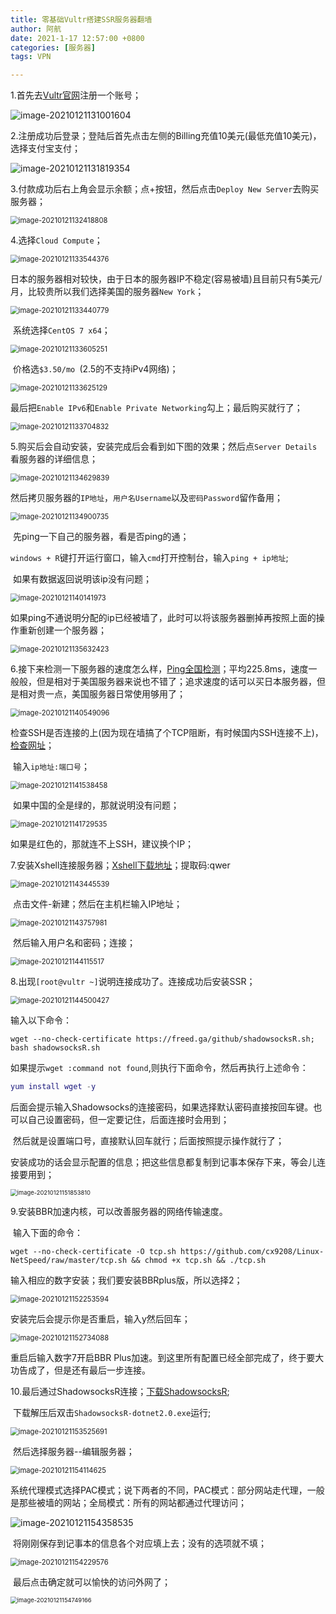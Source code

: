 ```yaml
---
title: 零基础Vultr搭建SSR服务器翻墙
author: 阿航
date: 2021-1-17 12:57:00 +0800
categories: [服务器]
tags: VPN

---
```




1.首先去[Vultr官网](https://www.vultr.com/)注册一个账号；

![image-20210121131001604](https://github.com/lvxinghang/lvxinghang.github.io/tree/main/assets/img/Vultr%E6%90%AD%E5%BB%BASSR%E6%9C%8D%E5%8A%A1%E5%99%A8/image-20210121131001604.png)

2.注册成功后登录；登陆后首先点击左侧的Billing充值10美元(最低充值10美元)，选择支付宝支付；

![image-20210121131819354](C:\Users\lxh\AppData\Roaming\Typora\typora-user-images\image-20210121131819354.png)

3.付款成功后右上角会显示余额；点+按钮，然后点击`Deploy New Server`去购买服务器；

<img src="C:\Users\lxh\AppData\Roaming\Typora\typora-user-images\image-20210121132418808.png" alt="image-20210121132418808" style="zoom:80%;" />

4.选择`Cloud Compute`；

<img src="C:\Users\lxh\AppData\Roaming\Typora\typora-user-images\image-20210121133544376.png" alt="image-20210121133544376" style="zoom:80%;" />

​	日本的服务器相对较快，由于日本的服务器IP不稳定(容易被墙)且目前只有5美元/月，比较贵所以我们选择美国的服务器`New York`；

<img src="C:\Users\lxh\AppData\Roaming\Typora\typora-user-images\image-20210121133440779.png" alt="image-20210121133440779" style="zoom:80%;" />

​	系统选择`CentOS 7 x64`；

<img src="C:\Users\lxh\AppData\Roaming\Typora\typora-user-images\image-20210121133605251.png" alt="image-20210121133605251" style="zoom:80%;" />

​	价格选`$3.50/mo `(2.5的不支持iPv4网络)；

<img src="C:\Users\lxh\AppData\Roaming\Typora\typora-user-images\image-20210121133625129.png" alt="image-20210121133625129" style="zoom:80%;" />

​	最后把`Enable IPv6`和`Enable Private Networking`勾上；最后购买就行了；

<img src="C:\Users\lxh\AppData\Roaming\Typora\typora-user-images\image-20210121133704832.png" alt="image-20210121133704832" style="zoom:80%;" />

5.购买后会自动安装，安装完成后会看到如下图的效果；然后点`Server Details`看服务器的详细信息；

<img src="C:\Users\lxh\AppData\Roaming\Typora\typora-user-images\image-20210121134629839.png" alt="image-20210121134629839" style="zoom:80%;" />

​	然后拷贝服务器的`IP地址`，`用户名Username`以及`密码Password`留作备用；

<img src="C:\Users\lxh\AppData\Roaming\Typora\typora-user-images\image-20210121134900735.png" alt="image-20210121134900735" style="zoom:80%;" />

​	先ping一下自己的服务器，看是否ping的通；

​	`windows + R`键打开运行窗口，输入`cmd`打开控制台，输入`ping + ip地址`;

​	如果有数据返回说明该ip没有问题；

<img src="C:\Users\lxh\AppData\Roaming\Typora\typora-user-images\image-20210121140141973.png" alt="image-20210121140141973" style="zoom:80%;" />

​	如果ping不通说明分配的ip已经被墙了，此时可以将该服务器删掉再按照上面的操作重新创建一个服务器；

<img src="C:\Users\lxh\AppData\Roaming\Typora\typora-user-images\image-20210121135632423.png" alt="image-20210121135632423" style="zoom:80%;" />

6.接下来检测一下服务器的速度怎么样，[Ping全国检测](http://ping.chinaz.com/)；平均225.8ms，速度一般般，但是相对于美国服务器来说也不错了；追求速度的话可以买日本服务器，但是相对贵一点，美国服务器日常使用够用了；

<img src="C:\Users\lxh\AppData\Roaming\Typora\typora-user-images\image-20210121140549096.png" alt="image-20210121140549096" style="zoom:80%;" />

​	检查SSH是否连接的上(因为现在墙搞了个TCP阻断，有时候国内SSH连接不上)，[检查网址](http://port.ping.pe/)；

​	输入`ip地址:端口号`；

<img src="C:\Users\lxh\AppData\Roaming\Typora\typora-user-images\image-20210121141538458.png" alt="image-20210121141538458" style="zoom:80%;" />

​	如果中国的全是绿的，那就说明没有问题；

<img src="C:\Users\lxh\AppData\Roaming\Typora\typora-user-images\image-20210121141729535.png" alt="image-20210121141729535" style="zoom:80%;" />

如果是红色的，那就连不上SSH，建议换个IP；

7.安装Xshell连接服务器；[Xshell下载地址](https://pan.baidu.com/s/1Oz9kkdWRc9BGwHo3K2Yh_A )；提取码:qwer

<img src="C:\Users\lxh\AppData\Roaming\Typora\typora-user-images\image-20210121143445539.png" alt="image-20210121143445539" style="zoom:80%;" />

​	点击文件-新建；然后在主机栏输入IP地址；

<img src="C:\Users\lxh\AppData\Roaming\Typora\typora-user-images\image-20210121143757981.png" alt="image-20210121143757981" style="zoom:80%;" />

​	然后输入用户名和密码；连接；

<img src="C:\Users\lxh\AppData\Roaming\Typora\typora-user-images\image-20210121144115517.png" alt="image-20210121144115517" style="zoom:80%;" />

8.出现`[root@vultr ~]`说明连接成功了。连接成功后安装SSR；

<img src="C:\Users\lxh\AppData\Roaming\Typora\typora-user-images\image-20210121144500427.png" alt="image-20210121144500427" style="zoom:80%;" />

输入以下命令：

```
wget --no-check-certificate https://freed.ga/github/shadowsocksR.sh; bash shadowsocksR.sh
```

如果提示`wget :command not found`,则执行下面命令，然后再执行上述命令：

```lua
yum install wget -y
```

​	后面会提示输入Shadowsocks的连接密码，如果选择默认密码直接按回车键。也可以自己设置密码，但一定要记住，后面连接时会用到；

​	然后就是设置端口号，直接默认回车就行；后面按照提示操作就行了；

​	安装成功的话会显示配置的信息；把这些信息都复制到记事本保存下来，等会儿连接要用到；

<img src="C:\Users\lxh\AppData\Roaming\Typora\typora-user-images\image-20210121151853810.png" alt="image-20210121151853810" style="zoom: 67%;" />

9.安装BBR加速内核，可以改善服务器的网络传输速度。

​	输入下面的命令：

```
wget --no-check-certificate -O tcp.sh https://github.com/cx9208/Linux-NetSpeed/raw/master/tcp.sh && chmod +x tcp.sh && ./tcp.sh
```

输入相应的数字安装；我们要安装BBRplus版，所以选择2；

<img src="C:\Users\lxh\AppData\Roaming\Typora\typora-user-images\image-20210121152253594.png" alt="image-20210121152253594" style="zoom:80%;" />

安装完后会提示你是否重启，输入y然后回车；

<img src="C:\Users\lxh\AppData\Roaming\Typora\typora-user-images\image-20210121152734088.png" alt="image-20210121152734088" style="zoom:80%;" />

重启后输入数字7开启BBR Plus加速。到这里所有配置已经全部完成了，终于要大功告成了，但是还有最后一步连接。

10.最后通过ShadowsocksR连接；[下载ShadowsocksR](https://tlanyan.me/shadowsockr-shadowsocksr-shadowsocksrr-clients/);

​	下载解压后双击`ShadowsocksR-dotnet2.0.exe`运行;

<img src="C:\Users\lxh\AppData\Roaming\Typora\typora-user-images\image-20210121153525691.png" alt="image-20210121153525691" style="zoom:80%;" />

​	然后选择服务器--编辑服务器；

<img src="C:\Users\lxh\AppData\Roaming\Typora\typora-user-images\image-20210121154114625.png" alt="image-20210121154114625" style="zoom:80%;" />

​	系统代理模式选择PAC模式；说下两者的不同，PAC模式：部分网站走代理，一般是那些被墙的网站；全局模式：所有的网站都通过代理访问；

![image-20210121154358535](C:\Users\lxh\AppData\Roaming\Typora\typora-user-images\image-20210121154358535.png)

​	将刚刚保存到记事本的信息各个对应填上去；没有的选项就不填；

<img src="C:\Users\lxh\AppData\Roaming\Typora\typora-user-images\image-20210121154229576.png" alt="image-20210121154229576" style="zoom:80%;" />

​	最后点击确定就可以愉快的访问外网了；

<img src="C:\Users\lxh\AppData\Roaming\Typora\typora-user-images\image-20210121154749166.png" alt="image-20210121154749166" style="zoom: 67%;" />
